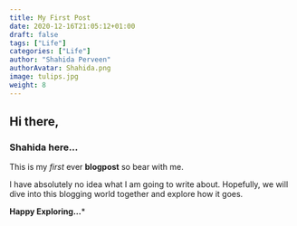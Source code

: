 ```yaml
---
title: My First Post
date: 2020-12-16T21:05:12+01:00
draft: false
tags: ["Life"]
categories: ["Life"]
author: "Shahida Perveen"
authorAvatar: Shahida.png
image: tulips.jpg
weight: 8    
---
```



## Hi there,

### Shahida here...

This is my *first* ever **blogpost** so bear with me.     

I have absolutely no idea what I am going to write about.
Hopefully, we will dive into this blogging world together and explore how it goes.    


**Happy Exploring...***



 
